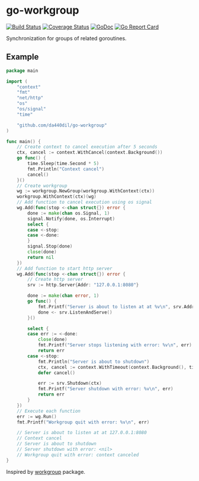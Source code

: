 # go-workgroup

[![Build Status](https://travis-ci.com/da440dil/go-workgroup.svg?branch=master)](https://travis-ci.com/da440dil/go-workgroup)
[![Coverage Status](https://coveralls.io/repos/github/da440dil/go-workgroup/badge.svg?branch=master)](https://coveralls.io/github/da440dil/go-workgroup?branch=master)
[![GoDoc](https://godoc.org/github.com/da440dil/go-workgroup?status.svg)](https://godoc.org/github.com/da440dil/go-workgroup)
[![Go Report Card](https://goreportcard.com/badge/github.com/da440dil/go-workgroup)](https://goreportcard.com/report/github.com/da440dil/go-workgroup)

Synchronization for groups of related goroutines.

## Example

```go
package main

import (
	"context"
	"fmt"
	"net/http"
	"os"
	"os/signal"
	"time"

	"github.com/da440dil/go-workgroup"
)

func main() {
	// Create context to cancel execution after 5 seconds
	ctx, cancel := context.WithCancel(context.Background())
	go func() {
		time.Sleep(time.Second * 5)
		fmt.Println("Context cancel")
		cancel()
	}()
	// Create workgroup
	wg := workgroup.NewGroup(workgroup.WithContext(ctx))
	workgroup.WithContext(ctx)(wg)
	// Add function to cancel execution using os signal
	wg.Add(func(stop <-chan struct{}) error {
		done := make(chan os.Signal, 1)
		signal.Notify(done, os.Interrupt)
		select {
		case <-stop:
		case <-done:
		}
		signal.Stop(done)
		close(done)
		return nil
	})
	// Add function to start http server
	wg.Add(func(stop <-chan struct{}) error {
		// Create http server
		srv := http.Server{Addr: "127.0.0.1:8080"}

		done := make(chan error, 1)
		go func() {
			fmt.Printf("Server is about to listen at at %v\n", srv.Addr)
			done <- srv.ListenAndServe()
		}()

		select {
		case err := <-done:
			close(done)
			fmt.Printf("Server stops listening with error: %v\n", err)
			return err
		case <-stop:
			fmt.Println("Server is about to shutdown")
			ctx, cancel := context.WithTimeout(context.Background(), time.Millisecond)
			defer cancel()

			err := srv.Shutdown(ctx)
			fmt.Printf("Server shutdown with error: %v\n", err)
			return err
		}
	})
	// Execute each function
	err := wg.Run()
	fmt.Printf("Workgroup quit with error: %v\n", err)

	// Server is about to listen at at 127.0.0.1:8080
	// Context cancel
	// Server is about to shutdown
	// Server shutdown with error: <nil>
	// Workgroup quit with error: context canceled
}
```

Inspired by [workgroup](https://github.com/heptio/workgroup) package.